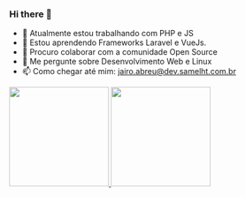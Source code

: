 ### Hi there 👋

<!--
**jairo-ab/jairo-ab** is a ✨ _special_ ✨ repository because its `README.md` (this file) appears on your GitHub profile.

Here are some ideas to get you started:

-->

- 🔭 Atualmente estou trabalhando com PHP e JS
- 🌱 Estou aprendendo Frameworks Laravel e VueJs.
- 👯 Procuro colaborar com a comunidade Open Source
- 💬 Me pergunte sobre Desenvolvimento Web e Linux
- 📫 Como chegar até mim: jairo.abreu@dev.samelht.com.br

<div align="height">
  <a href="https://github.com/jairo-ab">
  <img height="180em" src="https://github-readme-stats.vercel.app/api?username=jairo-ab&show_icons=true&theme=dracula&include_all_commits=true&count_private=true"/>
  <img height="180em" src="https://github-readme-stats.vercel.app/api/top-langs/?username=jairo-ab&layout=compact&langs_count=7&theme=dracula"/>
</div>
